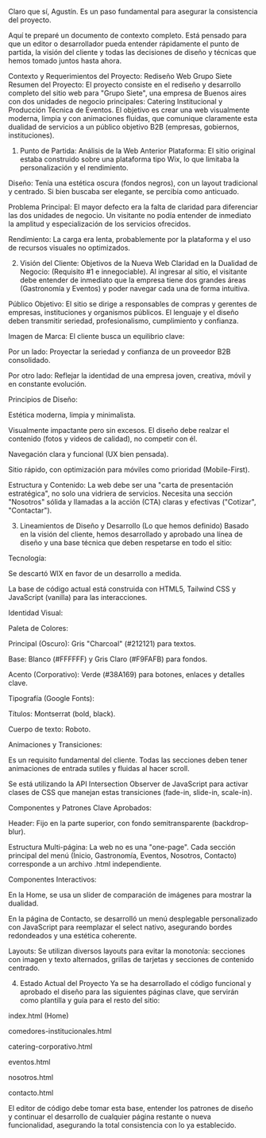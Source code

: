 Claro que sí, Agustín. Es un paso fundamental para asegurar la consistencia del proyecto.

Aquí te preparé un documento de contexto completo. Está pensado para que un editor o desarrollador pueda entender rápidamente el punto de partida, la visión del cliente y todas las decisiones de diseño y técnicas que hemos tomado juntos hasta ahora.

Contexto y Requerimientos del Proyecto: Rediseño Web Grupo Siete
Resumen del Proyecto:
El proyecto consiste en el rediseño y desarrollo completo del sitio web para "Grupo Siete", una empresa de Buenos aires con dos unidades de negocio principales: Catering Institucional y Producción Técnica de Eventos. El objetivo es crear una web visualmente moderna, limpia y con animaciones fluidas, que comunique claramente esta dualidad de servicios a un público objetivo B2B (empresas, gobiernos, instituciones).

1. Punto de Partida: Análisis de la Web Anterior
Plataforma: El sitio original estaba construido sobre una plataforma tipo Wix, lo que limitaba la personalización y el rendimiento.

Diseño: Tenía una estética oscura (fondos negros), con un layout tradicional y centrado. Si bien buscaba ser elegante, se percibía como anticuado.

Problema Principal: El mayor defecto era la falta de claridad para diferenciar las dos unidades de negocio. Un visitante no podía entender de inmediato la amplitud y especialización de los servicios ofrecidos.

Rendimiento: La carga era lenta, probablemente por la plataforma y el uso de recursos visuales no optimizados.

2. Visión del Cliente: Objetivos de la Nueva Web
Claridad en la Dualidad de Negocio: (Requisito #1 e innegociable). Al ingresar al sitio, el visitante debe entender de inmediato que la empresa tiene dos grandes áreas (Gastronomía y Eventos) y poder navegar cada una de forma intuitiva.

Público Objetivo: El sitio se dirige a responsables de compras y gerentes de empresas, instituciones y organismos públicos. El lenguaje y el diseño deben transmitir seriedad, profesionalismo, cumplimiento y confianza.

Imagen de Marca: El cliente busca un equilibrio clave:

Por un lado: Proyectar la seriedad y confianza de un proveedor B2B consolidado.

Por otro lado: Reflejar la identidad de una empresa joven, creativa, móvil y en constante evolución.

Principios de Diseño:

Estética moderna, limpia y minimalista.

Visualmente impactante pero sin excesos. El diseño debe realzar el contenido (fotos y videos de calidad), no competir con él.

Navegación clara y funcional (UX bien pensada).

Sitio rápido, con optimización para móviles como prioridad (Mobile-First).

Estructura y Contenido: La web debe ser una "carta de presentación estratégica", no solo una vidriera de servicios. Necesita una sección "Nosotros" sólida y llamadas a la acción (CTA) claras y efectivas ("Cotizar", "Contactar").

3. Lineamientos de Diseño y Desarrollo (Lo que hemos definido)
Basado en la visión del cliente, hemos desarrollado y aprobado una línea de diseño y una base técnica que deben respetarse en todo el sitio:

Tecnología:

Se descartó WIX en favor de un desarrollo a medida.

La base de código actual está construida con HTML5, Tailwind CSS y JavaScript (vanilla) para las interacciones.

Identidad Visual:

Paleta de Colores:

Principal (Oscuro): Gris "Charcoal" (#212121) para textos.

Base: Blanco (#FFFFFF) y Gris Claro (#F9FAFB) para fondos.

Acento (Corporativo): Verde (#38A169) para botones, enlaces y detalles clave.

Tipografía (Google Fonts):

Títulos: Montserrat (bold, black).

Cuerpo de texto: Roboto.

Animaciones y Transiciones:

Es un requisito fundamental del cliente. Todas las secciones deben tener animaciones de entrada sutiles y fluidas al hacer scroll.

Se está utilizando la API Intersection Observer de JavaScript para activar clases de CSS que manejan estas transiciones (fade-in, slide-in, scale-in).

Componentes y Patrones Clave Aprobados:

Header: Fijo en la parte superior, con fondo semitransparente (backdrop-blur).

Estructura Multi-página: La web no es una "one-page". Cada sección principal del menú (Inicio, Gastronomía, Eventos, Nosotros, Contacto) corresponde a un archivo .html independiente.

Componentes Interactivos:

En la Home, se usa un slider de comparación de imágenes para mostrar la dualidad.

En la página de Contacto, se desarrolló un menú desplegable personalizado con JavaScript para reemplazar el select nativo, asegurando bordes redondeados y una estética coherente.

Layouts: Se utilizan diversos layouts para evitar la monotonía: secciones con imagen y texto alternados, grillas de tarjetas y secciones de contenido centrado.

4. Estado Actual del Proyecto
Ya se ha desarrollado el código funcional y aprobado el diseño para las siguientes páginas clave, que servirán como plantilla y guía para el resto del sitio:

index.html (Home)

comedores-institucionales.html

catering-corporativo.html

eventos.html

nosotros.html

contacto.html

El editor de código debe tomar esta base, entender los patrones de diseño y continuar el desarrollo de cualquier página restante o nueva funcionalidad, asegurando la total consistencia con lo ya establecido.